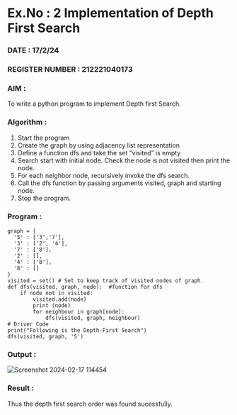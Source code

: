 # Ex.No : 2  Implementation of Depth First Search
### DATE : 17/2/24                                                                       
### REGISTER NUMBER : 212221040173
### AIM : 
To write a python program to implement Depth first Search. 
### Algorithm :
1. Start the program
2. Create the graph by using adjacency list representation
3. Define a function dfs and take the set “visited” is empty 
4. Search start with initial node. Check the node is not visited then print the node.
5. For each neighbor node, recursively invoke the dfs search.
6. Call the dfs function by passing arguments visited, graph and starting node.
7. Stop the program.
### Program :
```
graph = {
  '5' : ['3','7'],
  '3' : ['2', '4'],
  '7' : ['8'],
  '2' : [],
  '4' : ['8'],
  '8' : []
}
visited = set() # Set to keep track of visited nodes of graph.
def dfs(visited, graph, node):  #function for dfs 
    if node not in visited:
        visited.add(node)
        print (node)
        for neighbour in graph[node]:
            dfs(visited, graph, neighbour)
# Driver Code
print("Following is the Depth-First Search")
dfs(visited, graph, '5')
```
### Output :
![Screenshot 2024-02-17 114454](https://github.com/keerthysesha/AI_Lab_2023-24/assets/125575936/31fbb8a1-063b-43a4-9f17-7ec332b032cd)

### Result :
Thus the depth first search order was found sucessfully.
